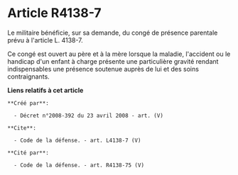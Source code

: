 # Article R4138-7

Le militaire bénéficie, sur sa demande, du congé de présence parentale prévu à l'article L. 4138-7. 

Ce congé est ouvert au père et à la mère lorsque la maladie, l'accident ou le handicap d'un enfant à charge présente une
particulière gravité rendant indispensables une présence soutenue auprès de lui et des soins contraignants.

**Liens relatifs à cet article**

	**Créé par**:

	  - Décret n°2008-392 du 23 avril 2008 - art. (V)

	**Cite**:

	  - Code de la défense. - art. L4138-7 (V)

	**Cité par**:

	  - Code de la défense. - art. R4138-75 (V)
